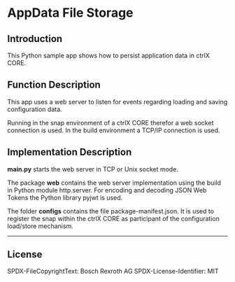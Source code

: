 # AppData File Storage

## Introduction

This Python sample app shows how to persist application data in ctrlX CORE. 

## Function Description

This app uses a web server to listen for events regarding loading and saving configuration data.

Running in the snap environment of a ctrlX CORE therefor a web socket connection is used. In the build environment a TCP/IP connection is used.

## Implementation Description

__main.py__ starts the web server in TCP or Unix socket mode.

The package __web__  contains the web server implementation using the build in Python module http.server. For encoding and decoding JSON Web Tokens the Python library pyjwt is used.

The folder __configs__ contains the file package-manifest.json. It is used to register the snap within the ctrlX CORE as participant of the configuration load/store mechanism. 

___

## License

SPDX-FileCopyrightText: Bosch Rexroth AG
SPDX-License-Identifier: MIT